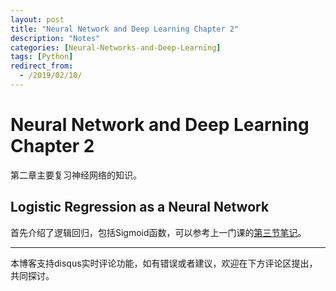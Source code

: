 ```yaml
---
layout: post
title: "Neural Network and Deep Learning Chapter 2"
description: "Notes"
categories: [Neural-Networks-and-Deep-Learning]
tags: [Python]
redirect_from:
  - /2019/02/10/
---
```

# Neural Network and Deep Learning Chapter 2  
第二章主要复习神经网络的知识。  

## Logistic Regression as a Neural Network  
首先介绍了逻辑回归，包括Sigmoid函数，可以参考上一门课的[第三节笔记](https://www.coursera.org/learn/machine-learning/resources/Zi29t)。  

---
本博客支持disqus实时评论功能，如有错误或者建议，欢迎在下方评论区提出，共同探讨。  
